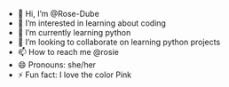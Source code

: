 - 👋 Hi, I’m @Rose-Dube
- 👀 I’m interested in learning about coding
- 🌱 I’m currently learning python
- 💞️ I’m looking to collaborate on learning python projects
- 📫 How to reach me @rosie
- 😄 Pronouns: she/her
- ⚡ Fun fact: I love the color Pink

<!---
Rose-Dube/Rose-Dube is a ✨ special ✨ repository because its `README.md` (this file) appears on your GitHub profile.
You can click the Preview link to take a look at your changes.
--->
